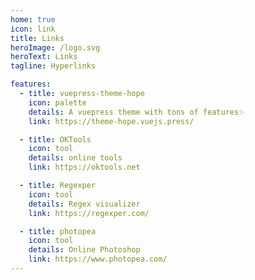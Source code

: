 ```yaml
---
home: true
icon: link
title: Links
heroImage: /logo.svg
heroText: Links
tagline: Hyperlinks

features:
  - title: vuepress-theme-hope
    icon: palette
    details: A vuepress theme with tons of features✨
    link: https://theme-hope.vuejs.press/

  - title: OKTools
    icon: tool
    details: online tools
    link: https://oktools.net

  - title: Regexper
    icon: tool
    details: Regex visualizer
    link: https://regexper.com/

  - title: photopea
    icon: tool
    details: Online Photoshop
    link: https://www.photopea.com/
---
```

